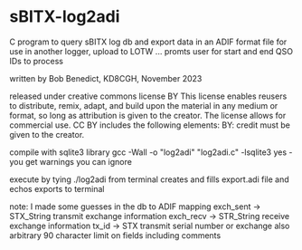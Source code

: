# sBITX-log2adi

 C program to query sBITX log db and export data in an ADIF format file for use in another logger, upload to LOTW ...
 promts user for start and end QSO IDs to process
 
 written by Bob Benedict, KD8CGH, November 2023 
 
 released under creative commons license BY
 This license enables reusers to distribute, remix, adapt, and build upon the material in any medium or format, 
 so long as attribution is given to the creator. The license allows for commercial use. 
 CC BY includes the following elements:
 BY: credit must be given to the creator.
 
  compile with sqlite3 library
 gcc -Wall -o "log2adi" "log2adi.c" -lsqlite3 
    yes - you get warnings you can ignore
 
 execute by tying ./log2adi from terminal
 creates and fills export.adi file and echos exports to terminal

 
 note: I made some guesses in the db to ADIF mapping
   exch_sent -> STX_String  transmit exchange information
   exch_recv -> STR_String  receive exchange information
   tx_id -> STX  transmit serial number or exchange
 also arbitrary 90 character limit on fields including comments
 

